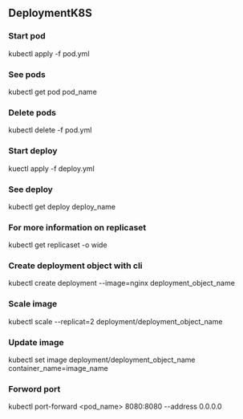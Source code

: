 ## DeploymentK8S
### Start pod
kubectl apply -f pod.yml
### See pods
kubectl get pod pod_name
### Delete pods
kubectl delete -f pod.yml
### Start deploy
kuectl apply -f deploy.yml
### See deploy
kubectl get deploy deploy_name
### For more information on replicaset
kubectl get replicaset -o wide

### Create deployment object with cli
kubectl create deployment --image=nginx deployment_object_name
### Scale image
kubectl scale --replicat=2 deployment/deployment_object_name
### Update image
kubectl set image deployment/deployment_object_name container_name=image_name
### Forword port
kubectl port-forward <pod_name> 8080:8080 --address 0.0.0.0 

